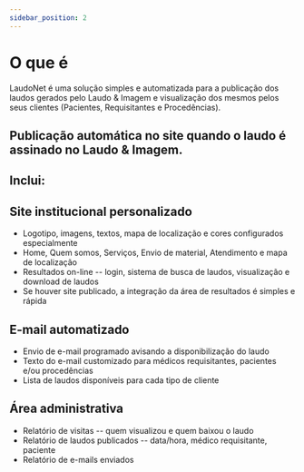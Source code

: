 ```yaml
---
sidebar_position: 2
---
```


# O que é

LaudoNet é uma solução simples e automatizada para a publicação dos laudos gerados pelo Laudo & Imagem e visualização dos mesmos pelos seus clientes (Pacientes, Requisitantes e Procedências).

## Publicação automática no site quando o laudo é assinado no Laudo & Imagem.

## Inclui:

## Site institucional personalizado

-   Logotipo, imagens, textos, mapa de localização e cores configurados
    especialmente
-   Home, Quem somos, Serviços, Envio de material, Atendimento e mapa de
    localização
-   Resultados on-line -- login, sistema de busca de laudos,
    visualização e download de laudos
-   Se houver site publicado, a integração da área de resultados é
    simples e rápida

## E-mail automatizado

-   Envio de e-mail programado avisando a disponibilização do laudo
-   Texto do e-mail customizado para médicos requisitantes, pacientes e/ou
    procedências
-   Lista de laudos disponíveis para cada tipo de cliente

## Área administrativa

-   Relatório de visitas -- quem visualizou e quem baixou o laudo
-   Relatório de laudos publicados -- data/hora, médico requisitante,
    paciente
-   Relatório de e-mails enviados
